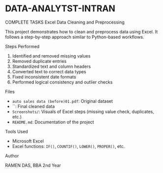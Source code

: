 # DATA-ANALYTST-INTRAN
COMPLETE TASKS
Excel Data Cleaning and Preprocessing

This project demonstrates how to clean and preprocess data using Excel. It follows a step-by-step approach similar to Python-based workflows.

Steps Performed

1. Identified and removed missing values
2. Removed duplicate entries
3. Standardized text and column headers
4. Converted text to correct data types
5. Fixed inconsistent date formats
6. Performed logical consistency and outlier checks

 Files

- `auto sales data (before)01.pdf`: Original dataset
- ``: Final cleaned data
- `Screenshots/`: Visuals of Excel steps (missing value check, duplicates, etc.)
- `README.md`: Documentation of the project

Tools Used

- Microsoft Excel
- Excel functions: `IF()`, `COUNTIF()`, `LOWER()`, `PROPER()`, etc.

Author

RAMEN DAS, BBA 2nd Year
